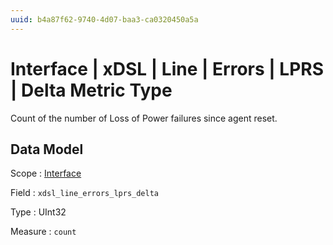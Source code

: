 ```yaml
---
uuid: b4a87f62-9740-4d07-baa3-ca0320450a5a
---
```

# Interface | xDSL | Line | Errors | LPRS | Delta Metric Type

Count of the number of Loss of Power failures since agent reset.

## Data Model

Scope
: [Interface](../../../../../../scopes/interface.md)

Field
: `xdsl_line_errors_lprs_delta`

Type
: UInt32

Measure
: `count`
